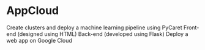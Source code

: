 # AppCloud

Create clusters and deploy a machine learning pipeline using PyCaret
Front-end (designed using HTML)
Back-end (developed using Flask)
Deploy a web app on Google Cloud
